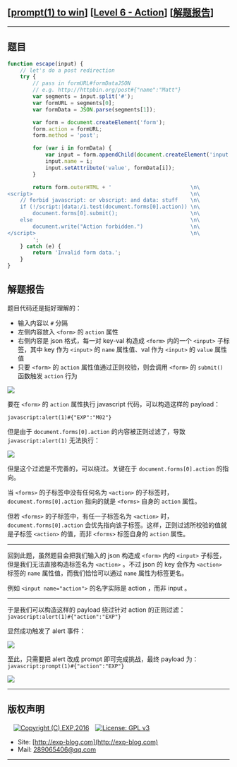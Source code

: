 ## [[prompt(1) to win](http://prompt.ml)] [[Level 6 - Action](http://prompt.ml/6)] [[解题报告](https://exp-blog.com/safe/ctf/prompt/level-6-action/)]

------

## 题目

```javascript
function escape(input) {
    // let's do a post redirection
    try {
        // pass in formURL#formDataJSON
        // e.g. http://httpbin.org/post#{"name":"Matt"}
        var segments = input.split('#');
        var formURL = segments[0];
        var formData = JSON.parse(segments[1]);

        var form = document.createElement('form');
        form.action = formURL;
        form.method = 'post';

        for (var i in formData) {
            var input = form.appendChild(document.createElement('input'));
            input.name = i;
            input.setAttribute('value', formData[i]);
        }

        return form.outerHTML + '                         \n\
<script>                                                  \n\
    // forbid javascript: or vbscript: and data: stuff    \n\
    if (!/script:|data:/i.test(document.forms[0].action)) \n\
        document.forms[0].submit();                       \n\
    else                                                  \n\
        document.write("Action forbidden.")               \n\
</script>                                                 \n\
        ';
    } catch (e) {
        return 'Invalid form data.';
    }
}
```

## 解题报告

题目代码还是挺好理解的：

- 输入内容以 `#` 分隔
- 左侧内容放入 `<form>` 的 `action` 属性
- 右侧内容是 json 格式，每一对 key-val 构造成 `<form>` 内的一个 `<input>` 子标签，其中 key 作为 `<input>` 的 `name` 属性值、val 作为 `<input>` 的 `value` 属性值
- 只要 `<form>` 的 `action` 属性值通过正则校验，则会调用 `<form>` 的 `submit()` 函数触发 `action` 行为

![](https://github.com/lyy289065406/CTF-Solving-Reports/blob/master/prompt/Level%2006%20-%20Action/imgs/01.png)

要在 `<form>` 的 `action` 属性执行 javascript 代码，可以构造这样的 payload：

`javascript:alert(1)#{"EXP":"M02"}`

但是由于 `document.forms[0].action` 的内容被正则过滤了，导致 `javascript:alert(1)` 无法执行：

![](https://github.com/lyy289065406/CTF-Solving-Reports/blob/master/prompt/Level%2006%20-%20Action/imgs/02.png)

但是这个过滤是不完善的，可以绕过。关键在于 `document.forms[0].action` 的指向。

当 `<forms>` 的子标签中没有任何名为 `<action>` 的子标签时， `document.forms[0].action` 指向的就是 `<forms>` 自身的 `action` 属性。

但若 `<forms>` 的子标签中，有任一子标签名为 `<action>` 时， `document.forms[0].action` 会优先指向该子标签。这样，正则过滤所校验的值就是子标签 `<action>` 的值，而非 `<forms>` 标签自身的 `action` 属性。

------------

回到此题，虽然题目会把我们输入的 json 构造成 `<form>` 内的 `<input>` 子标签，但是我们无法直接构造标签名为 `<action>` 。不过 json 的 key 会作为 `<action>` 标签的 `name` 属性值，而我们恰恰可以通过 `name` 属性为标签更名。

例如 `<input name="action">` 的名字实际是 action ，而非 input 。


------------

于是我们可以构造这样的 payload 绕过针对 action 的正则过滤：`javascript:alert(1)#{"action":"EXP"}`

显然成功触发了 alert 事件：

![](https://github.com/lyy289065406/CTF-Solving-Reports/blob/master/prompt/Level%2006%20-%20Action/imgs/03.png)

至此，只需要把 alert 改成 prompt 即可完成挑战，最终 payload 为：`javascript:prompt(1)#{"action":"EXP"}`

![](https://github.com/lyy289065406/CTF-Solving-Reports/blob/master/prompt/Level%2006%20-%20Action/imgs/04.png)

------

## 版权声明

　[![Copyright (C) EXP,2016](https://img.shields.io/badge/Copyright%20(C)-EXP%202016-blue.svg)](http://exp-blog.com)　[![License: GPL v3](https://img.shields.io/badge/License-GPL%20v3-blue.svg)](https://www.gnu.org/licenses/gpl-3.0)
  

- Site: [http://exp-blog.com](http://exp-blog.com) 
- Mail: <a href="mailto:289065406@qq.com?subject=[EXP's Github]%20Your%20Question%20（请写下您的疑问）&amp;body=What%20can%20I%20help%20you?%20（需要我提供什么帮助吗？）">289065406@qq.com</a>


------
